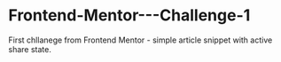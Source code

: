 # Frontend-Mentor---Challenge-1

First chllanege from Frontend Mentor - simple article snippet with active share state.
